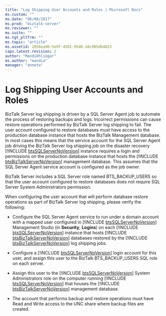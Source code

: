 ```yaml
---
title: "Log Shipping User Accounts and Roles | Microsoft Docs"
ms.custom: ""
ms.date: "06/08/2017"
ms.prod: "biztalk-server"
ms.reviewer: ""
ms.suite: ""
ms.tgt_pltfrm: ""
ms.topic: "article"
ms.assetid: 2056ea90-5e9f-4501-95d6-18c905db4023
caps.latest.revision: 2
author: "MandiOhlinger"
ms.author: "mandia"
manager: "anneta"
---
```

# Log Shipping User Accounts and Roles
BizTalk Server log shipping is driven by a SQL Server Agent job to automate the process of restoring backups and logs. Incorrect permissions can cause restore operations performed by BizTalk Server log shipping to fail. The user account configured to restore databases must have access to the production database instance that hosts the BizTalk Management database. In most cases this means that the service account for the SQL Server Agent job driving the BizTalk Server log shipping job on the disaster recovery [!INCLUDE [btsSQLServerNoVersion](../includes/btssqlservernoversion-md.md)] instance requires a login and permissions on the production database instance that hosts the [!INCLUDE [btsBizTalkServerNoVersion](../includes/btsbiztalkservernoversion-md.md)] management database. This assumes that the SQL Server Agent service account is configured as the job owner.  

 BizTalk Server includes a SQL Server role named BTS_BACKUP_USERS so that the user account configured to restore databases does not require SQL Server System Administrators permission.  

 When configuring the user account that will perform database restore operations as part of BizTalk Server log shipping, please verify the following:  

- Configure the SQL Server Agent service to run under a domain account with a mapped user configured in [!INCLUDE [btsSQLServerNoVersion](../includes/btssqlservernoversion-md.md)] Management Studio (in <strong>Security</strong>, <strong>Logins</strong>) on each [!INCLUDE [btsSQLServerNoVersion](../includes/btssqlservernoversion-md.md)] instance that hosts [!INCLUDE [btsBizTalkServerNoVersion](../includes/btsbiztalkservernoversion-md.md)] databases restored by the [!INCLUDE [btsBizTalkServerNoVersion](../includes/btsbiztalkservernoversion-md.md)] log shipping jobs.  

- Configure a [!INCLUDE [btsSQLServerNoVersion](../includes/btssqlservernoversion-md.md)] login account for this user, and assign this user to the BizTalk BTS_BACKUP_USERS SQL role on each server.  

- Assign this user to the [!INCLUDE [btsSQLServerNoVersion](../includes/btssqlservernoversion-md.md)] System Administrators role on the computer running [!INCLUDE [btsSQLServerNoVersion](../includes/btssqlservernoversion-md.md)] that houses the [!INCLUDE [btsBizTalkServerNoVersion](../includes/btsbiztalkservernoversion-md.md)] management database.  

- The account that performs backup and restore operations must have Read and Write access to the UNC share where backup files are created.
